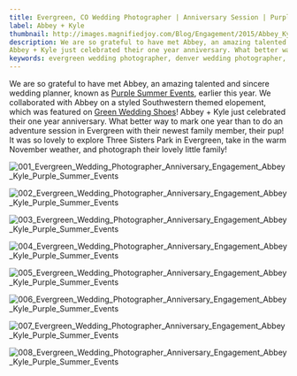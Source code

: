 ```yaml
---
title: Evergreen, CO Wedding Photographer | Anniversary Session | Purple Summer Events | Abbey + Kyle
label: Abbey + Kyle
thumbnail: http://images.magnifiedjoy.com/Blog/Engagement/2015/Abbey_Kyle_Anniversary/001_Evergreen_Wedding_Photographer_Anniversary_Engagement_Abbey_Kyle_Purple_Summer_Events.jpg
description: We are so grateful to have met Abbey, an amazing talented and sincere wedding planner, known as Purple Summer Events, earlier this year. We collaborated with Abbey on a styled Southwestern themed elopement, which was featured on Green Wedding Shoes! 
Abbey + Kyle just celebrated their one year anniversary. What better way to mark one year than to do an adventure session in Evergreen with their newest family member, their pup! It was so lovely to explore Three Sisters Park in Evergreen, take in the warm November weather, and photograph their lovely little family!
keywords: evergreen wedding photographer, denver wedding photographer, best wedding planners in denver, evergreen engagement, purple summer events, evergreen lake house wedding, outdoor engagement shoot, mountain engagement, epic mountain portraits 
---
```

We are so grateful to have met Abbey, an amazing talented and sincere wedding planner, known as [Purple Summer Events](http://purplesummerevents.com/), earlier this year. We collaborated with Abbey on a styled Southwestern themed elopement, which was featured on [Green Wedding Shoes](http://greenweddingshoes.com/intimate-mountain-elopement-inspiration/)! 
Abbey + Kyle just celebrated their one year anniversary. What better way to mark one year than to do an adventure session in Evergreen with their newest family member, their pup! It was so lovely to explore Three Sisters Park in Evergreen, take in the warm November weather, and photograph their lovely little family!

![001_Evergreen_Wedding_Photographer_Anniversary_Engagement_Abbey_Kyle_Purple_Summer_Events](http://images.magnifiedjoy.com/Blog/Engagement/2015/Abbey_Kyle_Anniversary/001_Evergreen_Wedding_Photographer_Anniversary_Engagement_Abbey_Kyle_Purple_Summer_Events.jpg)

![002_Evergreen_Wedding_Photographer_Anniversary_Engagement_Abbey_Kyle_Purple_Summer_Events](http://images.magnifiedjoy.com/Blog/Engagement/2015/Abbey_Kyle_Anniversary/002_Evergreen_Wedding_Photographer_Anniversary_Engagement_Abbey_Kyle_Purple_Summer_Events.jpg)

![003_Evergreen_Wedding_Photographer_Anniversary_Engagement_Abbey_Kyle_Purple_Summer_Events](http://images.magnifiedjoy.com/Blog/Engagement/2015/Abbey_Kyle_Anniversary/003_Evergreen_Wedding_Photographer_Anniversary_Engagement_Abbey_Kyle_Purple_Summer_Events.jpg)

![004_Evergreen_Wedding_Photographer_Anniversary_Engagement_Abbey_Kyle_Purple_Summer_Events](http://images.magnifiedjoy.com/Blog/Engagement/2015/Abbey_Kyle_Anniversary/004_Evergreen_Wedding_Photographer_Anniversary_Engagement_Abbey_Kyle_Purple_Summer_Events.jpg)

![005_Evergreen_Wedding_Photographer_Anniversary_Engagement_Abbey_Kyle_Purple_Summer_Events](http://images.magnifiedjoy.com/Blog/Engagement/2015/Abbey_Kyle_Anniversary/005_Evergreen_Wedding_Photographer_Anniversary_Engagement_Abbey_Kyle_Purple_Summer_Events.jpg)

![006_Evergreen_Wedding_Photographer_Anniversary_Engagement_Abbey_Kyle_Purple_Summer_Events](http://images.magnifiedjoy.com/Blog/Engagement/2015/Abbey_Kyle_Anniversary/006_Evergreen_Wedding_Photographer_Anniversary_Engagement_Abbey_Kyle_Purple_Summer_Events.jpg)

![007_Evergreen_Wedding_Photographer_Anniversary_Engagement_Abbey_Kyle_Purple_Summer_Events](http://images.magnifiedjoy.com/Blog/Engagement/2015/Abbey_Kyle_Anniversary/007_Evergreen_Wedding_Photographer_Anniversary_Engagement_Abbey_Kyle_Purple_Summer_Events.jpg)

![008_Evergreen_Wedding_Photographer_Anniversary_Engagement_Abbey_Kyle_Purple_Summer_Events](http://images.magnifiedjoy.com/Blog/Engagement/2015/Abbey_Kyle_Anniversary/008_Evergreen_Wedding_Photographer_Anniversary_Engagement_Abbey_Kyle_Purple_Summer_Events.jpg)
